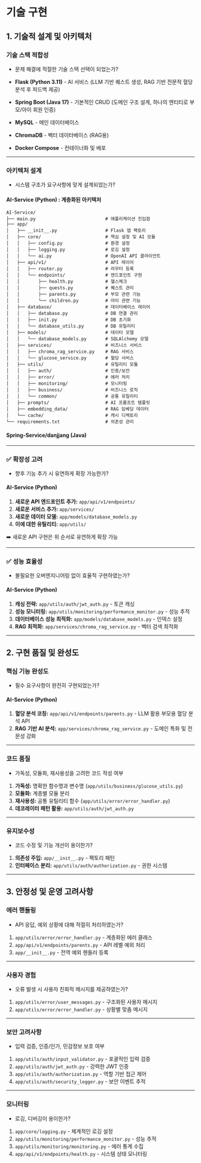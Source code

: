 # 기술 구현

## 1. 기술적 설계 및 아키텍처

### 기술 스택 적합성
- 문제 해결에 적절한 기술 스택 선택이 되었는가?

- **Flask (Python 3.11)** - AI 서비스 (LLM 기반 퀘스트 생성, RAG 기반 전문적 혈당 분석 후 피드백 제공)  
- **Spring Boot (Java 17)** - 기본적인 CRUD (도메인 구조 설계, 하나의 엔티티로 부모/아이 회원 인증)  
- **MySQL** - 메인 데이터베이스  
- **ChromaDB** - 벡터 데이터베이스 (RAG용)  
- **Docker Compose** - 컨테이너화 및 배포  

---

### 아키텍처 설계
- 시스템 구조가 요구사항에 맞게 설계되었는가?

#### AI-Service (Python) : **계층화된 아키텍처**

```plaintext
AI-Service/
├── main.py                          # 애플리케이션 진입점
├── app/
│   ├── __init__.py                  # Flask 앱 팩토리
│   ├── core/                        # 핵심 설정 및 AI 모듈
│   │   ├── config.py                # 환경 설정
│   │   ├── logging.py               # 로깅 설정 
│   │   └── ai.py                    # OpenAI API 클라이언트
│   ├── api/v1/                      # API 레이어
│   │   ├── router.py                # 라우터 등록
│   │   └── endpoints/               # 엔드포인트 구현
│   │       ├── health.py            # 헬스체크
│   │       ├── quests.py            # 퀘스트 관리
│   │       ├── parents.py           # 부모 관련 기능
│   │       └── children.py          # 아이 관련 기능
│   ├── database/                    # 데이터베이스 레이어
│   │   ├── database.py              # DB 연결 관리
│   │   ├── init.py                  # DB 초기화
│   │   └── database_utils.py        # DB 유틸리티
│   ├── models/                      # 데이터 모델
│   │   └── database_models.py       # SQLAlchemy 모델
│   ├── services/                    # 비즈니스 서비스
│   │   ├── chroma_rag_service.py    # RAG 서비스
│   │   └── glucose_service.py       # 혈당 서비스
│   ├── utils/                       # 유틸리티 모듈
│   │   ├── auth/                    # 인증/보안
│   │   ├── error/                   # 에러 처리
│   │   ├── monitoring/              # 모니터링
│   │   ├── business/                # 비즈니스 로직
│   │   └── common/                  # 공통 유틸리티
│   ├── prompts/                     # AI 프롬프트 템플릿
│   ├── embedding_data/              # RAG 임베딩 데이터
│   └── cache/                       # 캐시 디렉토리
└── requirements.txt                 # 의존성 관리
```

#### Spring-Service/danjjang (Java)

---

### ✅ 확장성 고려
- 향후 기능 추가 시 유연하게 확장 가능한가?

#### AI-Service (Python)
1. **새로운 API 엔드포인트 추가:** `app/api/v1/endpoints/`  
2. **새로운 서비스 추가:** `app/services/`  
3. **새로운 데이터 모델:** `app/models/database_models.py`  
4. **이에 대한 유틸리티:** `app/utils/`  

➡️ 새로운 API 구현은 위 순서로 유연하게 확장 가능  

---

### ✅ 성능 효율성
- 불필요한 오버엔지니어링 없이 효율적 구현하였는가?

#### AI-Service (Python)
1. **캐싱 전략:** `app/utils/auth/jwt_auth.py` - 토큰 캐싱  
2. **성능 모니터링:** `app/utils/monitoring/performance_monitor.py` - 성능 추적  
3. **데이터베이스 성능 최적화:** `app/models/database_models.py` - 인덱스 설정  
4. **RAG 최적화:** `app/services/chroma_rag_service.py` - 벡터 검색 최적화  

---

## 2. 구현 품질 및 완성도

### 핵심 기능 완성도
- 필수 요구사항이 완전히 구현되었는가?

#### AI-Service (Python)
1. **혈당 분석 코칭:** `app/api/v1/endpoints/parents.py` - LLM 활용 부모용 혈당 분석 API  
2. **RAG 기반 AI 분석:** `app/services/chroma_rag_service.py` - 도메인 특화 및 전문성 강화  

---

### 코드 품질
- 가독성, 모듈화, 재사용성을 고려한 코드 작성 여부  

1. **가독성:** 명확한 함수명과 변수명 (`app/utils/business/glucose_utils.py`)  
2. **모듈화:** 계층별 모듈 분리  
3. **재사용성:** 공통 유틸리티 함수 (`app/utils/error/error_handler.py`)  
4. **데코레이터 패턴 활용:** `app/utils/auth/jwt_auth.py`  

---

### 유지보수성
- 코드 수정 및 기능 개선이 용이한가?

1. **의존성 주입:** `app/__init__.py` - 팩토리 패턴  
2. **인터페이스 분리:** `app/utils/auth/authorization.py` - 권한 시스템  

---

## 3. 안정성 및 운영 고려사항

### 에러 핸들링
- API 응답, 예외 상황에 대해 적절히 처리하였는가?

1. `app/utils/error/error_handler.py` - 계층화된 에러 클래스  
2. `app/api/v1/endpoints/parents.py` - API 레벨 예외 처리  
3. `app/__init__.py` - 전역 예외 핸들러 등록  

---

### 사용자 경험
- 오류 발생 시 사용자 친화적 메시지를 제공하였는가?

1. `app/utils/error/user_messages.py` - 구조화된 사용자 메시지  
2. `app/utils/error/error_handler.py` - 상황별 맞춤 메시지  

---

### 보안 고려사항
- 입력 검증, 인증/인가, 민감정보 보호 여부  

1. `app/utils/auth/input_validator.py` - 포괄적인 입력 검증  
2. `app/utils/auth/jwt_auth.py` - 강력한 JWT 인증  
3. `app/utils/auth/authorization.py` - 역할 기반 접근 제어  
4. `app/utils/auth/security_logger.py` - 보안 이벤트 추적  

---

### 모니터링
- 로깅, 디버깅이 용이한가?

1. `app/core/logging.py` - 체계적인 로깅 설정  
2. `app/utils/monitoring/performance_monitor.py` - 성능 추적  
3. `app/utils/monitoring/monitoring.py` - 에러 통계 수집  
4. `app/api/v1/endpoints/health.py` - 시스템 상태 모니터링  

